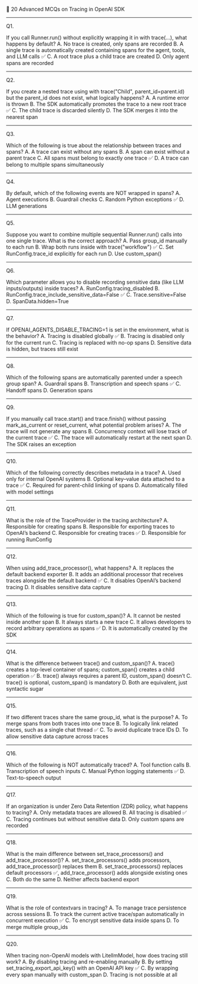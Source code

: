 
🧠 20 Advanced MCQs on Tracing in OpenAI SDK


---

Q1.

If you call Runner.run() without explicitly wrapping it in with trace(...), what happens by default?
A. No trace is created, only spans are recorded
B. A single trace is automatically created containing spans for the agent, tools, and LLM calls ✅
C. A root trace plus a child trace are created
D. Only agent spans are recorded


---

Q2.

If you create a nested trace using with trace("Child", parent_id=parent.id) but the parent_id does not exist, what logically happens?
A. A runtime error is thrown
B. The SDK automatically promotes the trace to a new root trace ✅
C. The child trace is discarded silently
D. The SDK merges it into the nearest span


---

Q3.

Which of the following is true about the relationship between traces and spans?
A. A trace can exist without any spans
B. A span can exist without a parent trace
C. All spans must belong to exactly one trace ✅
D. A trace can belong to multiple spans simultaneously


---

Q4.

By default, which of the following events are NOT wrapped in spans?
A. Agent executions
B. Guardrail checks
C. Random Python exceptions ✅
D. LLM generations


---

Q5.

Suppose you want to combine multiple sequential Runner.run() calls into one single trace. What is the correct approach?
A. Pass group_id manually to each run
B. Wrap both runs inside with trace("workflow") ✅
C. Set RunConfig.trace_id explicitly for each run
D. Use custom_span()


---

Q6.

Which parameter allows you to disable recording sensitive data (like LLM inputs/outputs) inside traces?
A. RunConfig.tracing_disabled
B. RunConfig.trace_include_sensitive_data=False ✅
C. Trace.sensitive=False
D. SpanData.hidden=True


---

Q7.

If OPENAI_AGENTS_DISABLE_TRACING=1 is set in the environment, what is the behavior?
A. Tracing is disabled globally ✅
B. Tracing is disabled only for the current run
C. Tracing is replaced with no-op spans
D. Sensitive data is hidden, but traces still exist


---

Q8.

Which of the following spans are automatically parented under a speech group span?
A. Guardrail spans
B. Transcription and speech spans ✅
C. Handoff spans
D. Generation spans


---

Q9.

If you manually call trace.start() and trace.finish() without passing mark_as_current or reset_current, what potential problem arises?
A. The trace will not generate any spans
B. Concurrency context will lose track of the current trace ✅
C. The trace will automatically restart at the next span
D. The SDK raises an exception


---

Q10.

Which of the following correctly describes metadata in a trace?
A. Used only for internal OpenAI systems
B. Optional key–value data attached to a trace ✅
C. Required for parent-child linking of spans
D. Automatically filled with model settings


---

Q11.

What is the role of the TraceProvider in the tracing architecture?
A. Responsible for creating spans
B. Responsible for exporting traces to OpenAI’s backend
C. Responsible for creating traces ✅
D. Responsible for running RunConfig


---

Q12.

When using add_trace_processor(), what happens?
A. It replaces the default backend exporter
B. It adds an additional processor that receives traces alongside the default backend ✅
C. It disables OpenAI’s backend tracing
D. It disables sensitive data capture


---

Q13.

Which of the following is true for custom_span()?
A. It cannot be nested inside another span
B. It always starts a new trace
C. It allows developers to record arbitrary operations as spans ✅
D. It is automatically created by the SDK


---

Q14.

What is the difference between trace() and custom_span()?
A. trace() creates a top-level container of spans; custom_span() creates a child operation ✅
B. trace() always requires a parent ID, custom_span() doesn’t
C. trace() is optional, custom_span() is mandatory
D. Both are equivalent, just syntactic sugar


---

Q15.

If two different traces share the same group_id, what is the purpose?
A. To merge spans from both traces into one trace
B. To logically link related traces, such as a single chat thread ✅
C. To avoid duplicate trace IDs
D. To allow sensitive data capture across traces


---

Q16.

Which of the following is NOT automatically traced?
A. Tool function calls
B. Transcription of speech inputs
C. Manual Python logging statements ✅
D. Text-to-speech output


---

Q17.

If an organization is under Zero Data Retention (ZDR) policy, what happens to tracing?
A. Only metadata traces are allowed
B. All tracing is disabled ✅
C. Tracing continues but without sensitive data
D. Only custom spans are recorded


---

Q18.

What is the main difference between set_trace_processors() and add_trace_processor()?
A. set_trace_processors() adds processors, add_trace_processor() replaces them
B. set_trace_processors() replaces default processors ✅, add_trace_processor() adds alongside existing ones
C. Both do the same
D. Neither affects backend export


---

Q19.

What is the role of contextvars in tracing?
A. To manage trace persistence across sessions
B. To track the current active trace/span automatically in concurrent execution ✅
C. To encrypt sensitive data inside spans
D. To merge multiple group_ids


---

Q20.

When tracing non-OpenAI models with LitellmModel, how does tracing still work?
A. By disabling tracing and re-enabling manually
B. By setting set_tracing_export_api_key() with an OpenAI API key ✅
C. By wrapping every span manually with custom_span
D. Tracing is not possible at all


